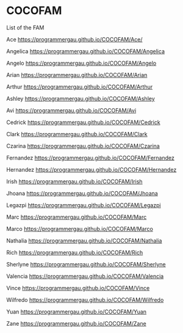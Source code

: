 # COCOFAM
List of the FAM


Ace
https://programmergau.github.io/COCOFAM/Ace/

Angelica
https://programmergau.github.io/COCOFAM/Angelica

Angelo
https://programmergau.github.io/COCOFAM/Angelo

Arian
https://programmergau.github.io/COCOFAM/Arian

Arthur
https://programmergau.github.io/COCOFAM/Arthur

Ashley
https://programmergau.github.io/COCOFAM/Ashley

Avi
https://programmergau.github.io/COCOFAM/Avi

Cedrick
https://programmergau.github.io/COCOFAM/Cedrick

Clark
https://programmergau.github.io/COCOFAM/Clark

Czarina
https://programmergau.github.io/COCOFAM/Czarina

Fernandez
https://programmergau.github.io/COCOFAM/Fernandez

Hernandez
https://programmergau.github.io/COCOFAM/Hernandez

Irish
https://programmergau.github.io/COCOFAM/Irish

Jhoana
https://programmergau.github.io/COCOFAM/Jhoana

Legazpi
https://programmergau.github.io/COCOFAM/Legazpi

Marc
https://programmergau.github.io/COCOFAM/Marc

Marco
https://programmergau.github.io/COCOFAM/Marco

Nathalia
https://programmergau.github.io/COCOFAM/Nathalia

Rich
https://programmergau.github.io/COCOFAM/Rich

Sherlyne
https://programmergau.github.io/COCOFAM/Sherlyne

Valencia
https://programmergau.github.io/COCOFAM/Valencia

Vince
https://programmergau.github.io/COCOFAM/Vince

Wilfredo
https://programmergau.github.io/COCOFAM/Wilfredo

Yuan
https://programmergau.github.io/COCOFAM/Yuan

Zane
https://programmergau.github.io/COCOFAM/Zane

